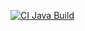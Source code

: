 [![CI Java Build](https://github.com/LiviaJacklinne/INATEL-C214-LAB/blob/main/Aula-08/ProjetoC214_Test_Mock/.github/workflows/ci.yml/badge.svg)](https://github.com/LiviaJacklinne/INATEL-C214-LAB/blob/main/Aula-08/ProjetoC214_Test_Mock/.github/workflows/ci.yml)